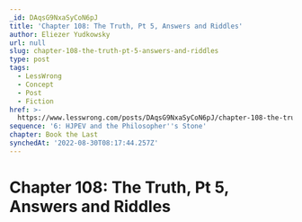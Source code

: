 ```yaml
---
_id: DAqsG9NxaSyCoN6pJ
title: 'Chapter 108: The Truth, Pt 5, Answers and Riddles'
author: Eliezer Yudkowsky
url: null
slug: chapter-108-the-truth-pt-5-answers-and-riddles
type: post
tags:
  - LessWrong
  - Concept
  - Post
  - Fiction
href: >-
  https://www.lesswrong.com/posts/DAqsG9NxaSyCoN6pJ/chapter-108-the-truth-pt-5-answers-and-riddles
sequence: '6: HJPEV and the Philosopher''s Stone'
chapter: Book the Last
synchedAt: '2022-08-30T08:17:44.257Z'
---
```

# Chapter 108: The Truth, Pt 5, Answers and Riddles

